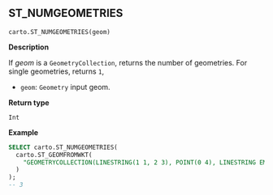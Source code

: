 ## ST_NUMGEOMETRIES

```sql:signature
carto.ST_NUMGEOMETRIES(geom)
```

**Description**

If _geom_ is a `GeometryCollection`, returns the number of geometries. For single geometries, returns `1`,

* `geom`: `Geometry` input geom.

**Return type**

`Int`

**Example**

```sql
SELECT carto.ST_NUMGEOMETRIES(
  carto.ST_GEOMFROMWKT(
    "GEOMETRYCOLLECTION(LINESTRING(1 1, 2 3), POINT(0 4), LINESTRING EMPTY)"
  )
);
-- 3
```